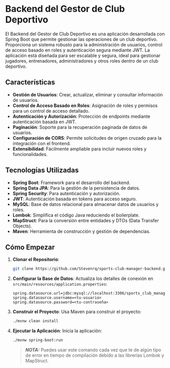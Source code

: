 # Backend del Gestor de Club Deportivo

El Backend del Gestor de Club Deportivo es una aplicación desarrollada con Spring Boot que permite gestionar las operaciones de un club deportivo. Proporciona un sistema robusto para la administración de usuarios, control de acceso basado en roles y autenticación segura mediante JWT. La aplicación está diseñada para ser escalable y segura, ideal para gestionar jugadores, entrenadores, administradores y otros roles dentro de un club deportivo.

## Características

- **Gestión de Usuarios**: Crear, actualizar, eliminar y consultar información de usuarios.
- **Control de Acceso Basado en Roles**: Asignación de roles y permisos para un control de acceso detallado.
- **Autenticación y Autorización**: Protección de endpoints mediante autenticación basada en JWT.
- **Paginación**: Soporte para la recuperación paginada de datos de usuarios.
- **Configuración de CORS**: Permite solicitudes de origen cruzado para la integración con el frontend.
- **Extensibilidad**: Fácilmente ampliable para incluir nuevos roles y funcionalidades.

## Tecnologías Utilizadas

- **Spring Boot**: Framework para el desarrollo del backend.
- **Spring Data JPA**: Para la gestión de la persistencia de datos.
- **Spring Security**: Para autenticación y autorización.
- **JWT**: Autenticación basada en tokens para acceso seguro.
- **MySQL**: Base de datos relacional para almacenar datos de usuarios y roles.
- **Lombok**: Simplifica el código Java reduciendo el boilerplate.
- **MapStruct**: Para la conversión entre entidades y DTOs (Data Transfer Objects).
- **Maven**: Herramienta de construcción y gestión de dependencias.

## Cómo Empezar

1. **Clonar el Repositorio**:

   ```bash
   git clone https://github.com/Stevenrq/sports-club-manager-backend.git
   ```

2. **Configurar la Base de Datos**: Actualiza los detalles de conexión en `src/main/resources/application.properties`:

   ```properties
   spring.datasource.url=jdbc:mysql://localhost:3306/sports_club_manager
   spring.datasource.username=<tu-usuario>
   spring.datasource.password=<tu-contraseña>
   ```

3. **Construir el Proyecto**: Usa Maven para construir el proyecto:

   ```bash
   ./mvnw clean install
   ```

4. **Ejecutar la Aplicación**: Inicia la aplicación:

   ```bash
   ./mvnw spring-boot:run
   ```

   > **_NOTA:_**
   > Puedes usar este comando cada vez que te de algún tipo de error en tiempo de compilación debido a las librerías Lombok y MapStruct.